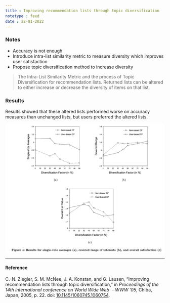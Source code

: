 ```yaml
---
title : Improving recommendation lists through topic diversification
notetype : feed
date : 22-01-2022
---
```




### Notes
- Accuracy is not enough
- Introduce intra-list similarity metric to measure diversity which improves user satisfaction
- Propose topic diversification method to increase diversity


> The Intra-List Similarity Metric and the process of Topic Diversification for recommendation lists. Returned lists can be altered to either increase or decrease the diversity of items on that list.


### Results

Results showed that these altered lists performed worse on accuracy measures than unchanged lists, but users preferred the altered lists.


![Results for single-vote averages (a), covered range of interests (b), and overall satisfaction (c)](/assets/img/results-improving-recommendation-list-through-topic-diversification.png)




---

#### Reference

C.-N. Ziegler, S. M. McNee, J. A. Konstan, and G. Lausen, “Improving recommendation lists through topic diversification,” in _Proceedings of the 14th international conference on World Wide Web  - WWW ’05_, Chiba, Japan, 2005, p. 22. doi: [10.1145/1060745.1060754](https://doi.org/10.1145/1060745.1060754).